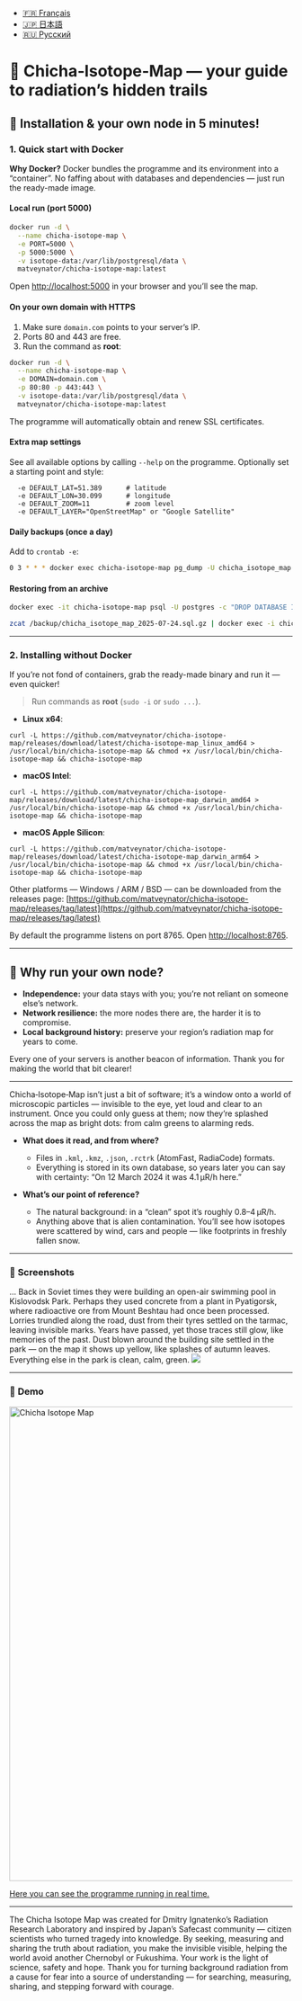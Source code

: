 - [🇫🇷 Français](/doc/README_FR.md)
- [🇯🇵 日本語](/doc/README_JP.md)
- [🇷🇺 Русский](/doc/README_RU.md)

# 🌌 Chicha‑Isotope‑Map — your guide to radiation’s hidden trails

## 🚀 Installation & your own node in 5 minutes!

### 1. Quick start with Docker

**Why Docker?**
Docker bundles the programme and its environment into a “container”. No faffing about with databases and dependencies — just run the ready-made image.

#### Local run (port 5000)

```bash
docker run -d \
  --name chicha-isotope-map \
  -e PORT=5000 \
  -p 5000:5000 \
  -v isotope-data:/var/lib/postgresql/data \
  matveynator/chicha-isotope-map:latest
```

Open [http://localhost:5000](http://localhost:5000) in your browser and you’ll see the map.

#### On your own domain with HTTPS

1. Make sure `domain.com` points to your server’s IP.
2. Ports 80 and 443 are free.
3. Run the command as **root**:

```bash
docker run -d \
  --name chicha-isotope-map \
  -e DOMAIN=domain.com \
  -p 80:80 -p 443:443 \
  -v isotope-data:/var/lib/postgresql/data \
  matveynator/chicha-isotope-map:latest
```

The programme will automatically obtain and renew SSL certificates.

#### Extra map settings

See all available options by calling `--help` on the programme.
Optionally set a starting point and style:

```text
  -e DEFAULT_LAT=51.389      # latitude
  -e DEFAULT_LON=30.099      # longitude
  -e DEFAULT_ZOOM=11         # zoom level
  -e DEFAULT_LAYER="OpenStreetMap" or "Google Satellite"
```

#### Daily backups (once a day)

Add to `crontab -e`:

```bash
0 3 * * * docker exec chicha-isotope-map pg_dump -U chicha_isotope_map chicha_isotope_map | gzip > /backup/chicha_isotope_map_$(date +\%F).sql.gz
```

#### Restoring from an archive

```bash
docker exec -it chicha-isotope-map psql -U postgres -c "DROP DATABASE IF EXISTS chicha_isotope_map; CREATE DATABASE chicha_isotope_map OWNER chicha_isotope_map;"

zcat /backup/chicha_isotope_map_2025-07-24.sql.gz | docker exec -i chicha-isotope-map psql -U chicha_isotope_map chicha_isotope_map
```

---

### 2. Installing without Docker

If you’re not fond of containers, grab the ready-made binary and run it — even quicker!

> Run commands as **root** (`sudo -i` or `sudo ...`).

* **Linux x64**:

```
curl -L https://github.com/matveynator/chicha-isotope-map/releases/download/latest/chicha-isotope-map_linux_amd64 > /usr/local/bin/chicha-isotope-map && chmod +x /usr/local/bin/chicha-isotope-map && chicha-isotope-map
```

* **macOS Intel**:

```
curl -L https://github.com/matveynator/chicha-isotope-map/releases/download/latest/chicha-isotope-map_darwin_amd64 > /usr/local/bin/chicha-isotope-map && chmod +x /usr/local/bin/chicha-isotope-map && chicha-isotope-map
```

* **macOS Apple Silicon**:

```
curl -L https://github.com/matveynator/chicha-isotope-map/releases/download/latest/chicha-isotope-map_darwin_arm64 > /usr/local/bin/chicha-isotope-map && chmod +x /usr/local/bin/chicha-isotope-map && chicha-isotope-map
```

Other platforms — Windows / ARM / BSD — can be downloaded from the releases page: [https://github.com/matveynator/chicha-isotope-map/releases/tag/latest](https://github.com/matveynator/chicha-isotope-map/releases/tag/latest)

By default the programme listens on port 8765. Open [http://localhost:8765](http://localhost:8765).

---

## 🤝 Why run your own node?

* **Independence:** your data stays with you; you’re not reliant on someone else’s network.
* **Network resilience:** the more nodes there are, the harder it is to compromise.
* **Local background history:** preserve your region’s radiation map for years to come.

Every one of your servers is another beacon of information. Thank you for making the world that bit clearer!

--- 

Chicha‑Isotope‑Map isn’t just a bit of software; it’s a window onto a world of microscopic particles — invisible to the eye, yet loud and clear to an instrument. Once you could only guess at them; now they’re splashed across the map as bright dots: from calm greens to alarming reds.

* **What does it read, and from where?**

  * Files in `.kml`, `.kmz`, `.json`, `.rctrk` (AtomFast, RadiaCode) formats.
  * Everything is stored in its own database, so years later you can say with certainty: “On 12 March 2024 it was 4.1 µR/h here.”

* **What’s our point of reference?**

  * The natural background: in a “clean” spot it’s roughly 0.8–4 µR/h.
  * Anything above that is alien contamination. You’ll see how isotopes were scattered by wind, cars and people — like footprints in freshly fallen snow.

---

### 📸 **Screenshots**

... Back in Soviet times they were building an open-air swimming pool in Kislovodsk Park. Perhaps they used concrete from a plant in Pyatigorsk, where radioactive ore from Mount Beshtau had once been processed. Lorries trundled along the road, dust from their tyres settled on the tarmac, leaving invisible marks. Years have passed, yet those traces still glow, like memories of the past. Dust blown around the building site settled in the park — on the map it shows up yellow, like splashes of autumn leaves. Everything else in the park is clean, calm, green. <img src="https://repository-images.githubusercontent.com/870016860/11fd6abc-fe8b-4cd8-95c2-df1c631c8762">

---

### 📸 **Demo**

<a href="https://jutsa.ru" target="_blank"><img width="1156" height="844" alt="Chicha Isotope Map" src="https://github.com/user-attachments/assets/8d806377-671f-47a0-b918-f2a9afd4123e" /></a>

<a href="https://jutsa.ru" target="_blank">Here you can see the programme running in real time.</a>

---

The Chicha Isotope Map was created for Dmitry Ignatenko’s Radiation Research Laboratory and inspired by Japan’s Safecast community — citizen scientists who turned tragedy into knowledge. By seeking, measuring and sharing the truth about radiation, you make the invisible visible, helping the world avoid another Chernobyl or Fukushima. Your work is the light of science, safety and hope. Thank you for turning background radiation from a cause for fear into a source of understanding — for searching, measuring, sharing, and stepping forward with courage.



